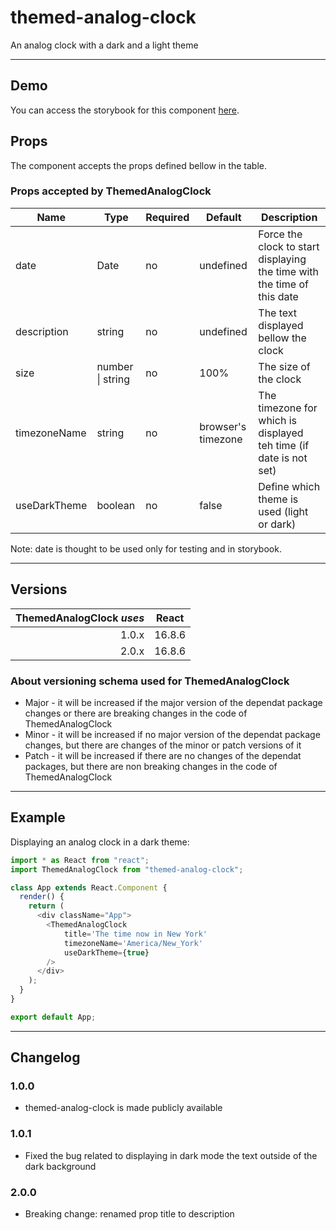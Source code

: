# themed-analog-clock

An analog clock with a dark and a light theme

---

## Demo

You can access the storybook for this component [here](https://iulian-radu-at.github.io/themed-analog-clock/).

## Props

The component accepts the props defined bellow in the table.

### Props accepted by ThemedAnalogClock

| Name         | Type     | Required | Default            | Description                                                             |
|--------------|----------|----------|--------------------|-------------------------------------------------------------------------|
| date         | Date     | no       | undefined          | Force the clock to start displaying the time with the time of this date |
| description  | string   | no       | undefined          | The text displayed bellow the clock                                     |
| size         | number \| string   | no                 | 100%|The size of the clock                                              |
| timezoneName | string   | no       | browser's timezone | The timezone for which is displayed teh time (if date is not set)       |
| useDarkTheme | boolean  | no       | false              | Define which theme is used (light or dark)                              |

Note: date is thought to be used only for testing and in storybook.

---

## Versions

| ThemedAnalogClock _uses_ | React  |
|-------------------------:|:------:|
|                    1.0.x | 16.8.6 |
|                    2.0.x | 16.8.6 |

### About versioning schema used for ThemedAnalogClock

- Major - it will be increased if the major version of the dependat package changes or there are breaking changes in the code of ThemedAnalogClock
- Minor - it will be increased if no major version of the dependat package changes, but there are changes of the minor or patch versions of it
- Patch - it will be increased if there are no changes of the dependat packages, but there are non breaking changes in the code of ThemedAnalogClock

---

## Example

Displaying an analog clock in a dark theme:

```js
import * as React from "react";
import ThemedAnalogClock from "themed-analog-clock";

class App extends React.Component {
  render() {
    return (
      <div className="App">
        <ThemedAnalogClock
            title='The time now in New York'
            timezoneName='America/New_York'
            useDarkTheme={true}
        />
      </div>
    );
  }
}

export default App;
```

---

## Changelog

### 1.0.0

- themed-analog-clock is made publicly available

### 1.0.1

- Fixed the bug related to displaying in dark mode the text outside of the dark background

### 2.0.0

- Breaking change: renamed prop title to description
